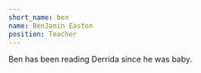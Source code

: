 ```yaml
---
short_name: ben
name: BenJamin Easton
position: Teacher
---
```

Ben has been reading Derrida since he was baby.
